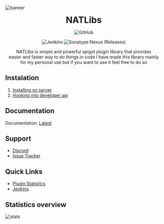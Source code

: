 ![banner](https://cdn.nat.gg/img/NATLibs_Banner.png)

<div align="center">
<h1 style="margin: 0;font-weight: 700;font-family:-apple-system,BlinkMacSystemFont,Segoe UI,Helvetica,Arial,sans-serif,Apple Color Emoji,Segoe UI Emoji">NATLibs</h1>

![GitHub](https://img.shields.io/github/license/NATroutter/NATLibs?style=for-the-badge)

![Jenkins](https://img.shields.io/jenkins/build?jobUrl=https%3A%2F%2Fhub.nat.gg%2Fjenkins%2Fjob%2Fplugins%2Fjob%2FNATLibs%2F&style=for-the-badge)
![Sonatype Nexus (Releases)](https://img.shields.io/nexus/r/fi.natroutter/natlibs?server=https%3A%2F%2Fhub.nat.gg%2Fnexus%2F&style=for-the-badge&label=Version)

NATLibs is simple and powerful spigot plugin library that provides  
easier and faster way to do things in code I have made this library mainly  
for my personal use but if you want to use it feel free to do so

</div>

## Instalation
1. [Installing on server](https://github.com/NATroutter/NATLibs/wiki/Installing-NATLibs)    
2. [Hooking into developer api](https://github.com/NATroutter/NATLibs/wiki/Hook-into-NATLibs)  

## Documentation
Documentation: [Latest](https://hub.nat.gg/jenkins/job/plugins/job/NATLibs/javadoc)  


## Support
- [Discord](https://discord.nat.gg/)
- [Issue Tracker](https://github.com/NATroutter/NATLibs/issues)

## Quick Links
- [Plugin Statistics](https://bstats.org/plugin/bukkit/NATLibs/15070)
- [Jenkins](https://hub.nat.gg/jenkins/job/plugins/job/NATLibs/)


## Statistics overview
![stats](https://bstats.org/signatures/bukkit/NATLibs.svg)
 
